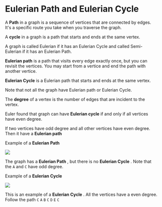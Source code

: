 # Eulerian Path and Eulerian Cycle

A **Path** in a graph is a sequence of vertices that are connected by edges. It's a specific route you take when you traverse the graph.

A **cycle** in a graph is a path that starts and ends at the same vertex.

A graph is called Eulerian if it has an Eulerian Cycle and called Semi-Eulerian if it has an Eulerian Path.

**Eulerian path** is a path that visits every edge exactly once, but you can revisit the vertices. You may start from a vertice and end the path with another vertice.

**Eulerian Cycle** is a Eulerian path that starts and ends at the same vertex.

Note that not all the graph have Eulerian path or Eulerian Cycle.

The **degree** of a vertex is the number of edges that are incident to the vertex.

Euler found that graph can have **Eulerian cycle** if and only if all vertices have even degree.

If two vertices have odd degree and all other vertices have even degree. Then it have a **Eulerian path**

Example of a **Eulerian Path**

![](https://tva1.sinaimg.cn/large/006tNbRwgy1gbkttdrpc3j311q0ooq43.jpg)

The graph has a **Eulerian Path** , but there is no **Eulerian Cycle** . Note that the `A` and `C` have odd degree.

Example of a **Eulerian Cycle**

![](https://tva1.sinaimg.cn/large/006tNbRwgy1gbktwvmjqjj311i0not9u.jpg)

This is an example of a **Eulerian Cycle** . All the vertices have a even degree. Follow the path `C` `A` `B` `C` `D` `E` `C`

